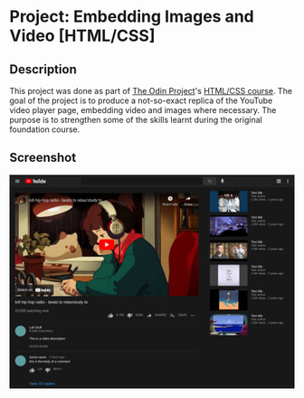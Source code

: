 # Project: Embedding Images and Video [HTML/CSS]

## Description

This project was done as part of [The Odin Project](https://www.theodinproject.com/)'s [HTML/CSS course](https://www.theodinproject.com/courses/html-and-css). The goal of the project is to produce a not-so-exact replica of the YouTube video player page, embedding video and images where necessary. The purpose is to strengthen some of the skills learnt during the original foundation course.

## Screenshot

![Screenshot #1](images/screenshot.png?raw=true "Screenshot #1")

